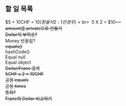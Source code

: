 ## 할 일 목록
$5 + 10CHF = $10(환율이 2:1인 경우)<br>
~~$5 X 2 = $10~~<br>
~~amount를 private으로 만들기~~<br>
~~Dollar의 부작용?~~<br>
Money 반올림?<br>
~~equals()~~<br>
hashCode()<br>
Equal null<br>
Equal object<br>
~~Dollar/Franc 중복~~<br>
~~5CHF x 2 = 10CHF~~<br>
~~공용 equals~~<br>
~~공용 times~~<br>
~~통화?~~<br>
~~Franc와 Dollar 비교하기~~<br>